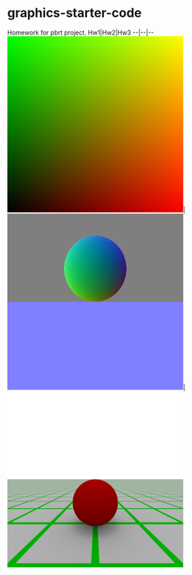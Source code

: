 # graphics-starter-code
Homework for pbrt project.
Hw1|Hw2|Hw3
--|--|--
<img width=400 src="https://github.com/sky-Neverland/graphics-starter-code/blob/master/images/gradient.png"/>|![sphere](https://github.com/sky-Neverland/graphics-starter-code/blob/master/images/sphere.png)|![diffuse sphere](https://github.com/sky-Neverland/graphics-starter-code/blob/master/images/diffuse%20sphere.png)
